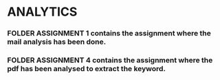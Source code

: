 # ANALYTICS

### FOLDER ASSIGNMENT 1 contains the assignment where the mail analysis has been done.

### FOLDER ASSIGNMENT 4 contains the assignment where the pdf has been analysed to extract the keyword.
